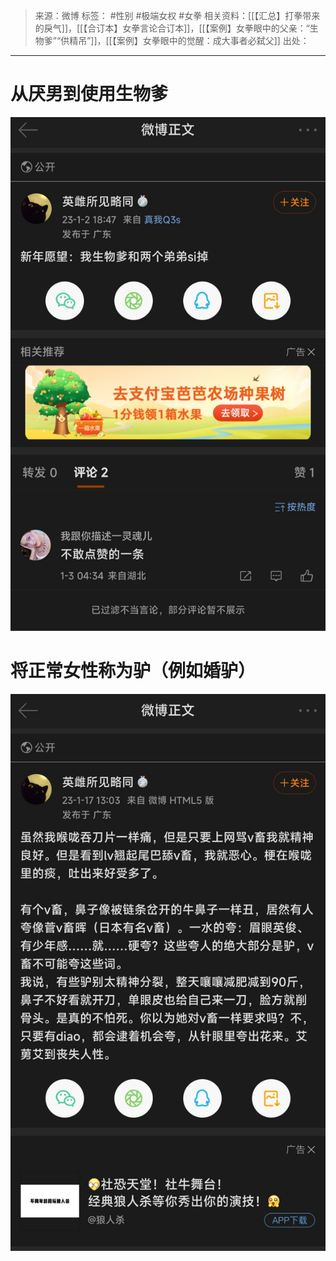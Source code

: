 > 来源：微博
> 标签： #性别 #极端女权  #女拳
> 相关资料：[[【汇总】打拳带来的戾气]]，[[【合订本】女拳言论合订本]]，[[【案例】女拳眼中的父亲：“生物爹”“供精吊”]]，[[【案例】女拳眼中的觉醒：成大事者必弑父]]
> 出处：
***
# 从厌男到使用生物爹
[![IMG_20230120_225323.jpg](https://raw.githubusercontent.com/bluntvoice/mypic/main/IMG_20230120_225323.jpg)](https://raw.githubusercontent.com/bluntvoice/mypic/main/IMG_20230120_225323.jpg)
# 将正常女性称为驴（例如婚驴）
[![IMG_20230120_225340.jpg](https://raw.githubusercontent.com/bluntvoice/mypic/main/IMG_20230120_225340.jpg)](https://raw.githubusercontent.com/bluntvoice/mypic/main/IMG_20230120_225340.jpg)